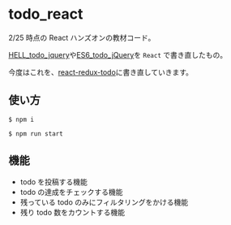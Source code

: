 # todo_react

2/25 時点の React ハンズオンの教材コード。

[HELL_todo_jquery](https://github.com/sadnessOjisan/HELL_todo_jquery)や[ES6_todo_jQuery](https://github.com/sadnessOjisan/ES6_todo_jQuery)を `React` で書き直したもの。

今度はこれを、[react-redux-todo](https://github.com/sadnessOjisan/react-redux-todo)に書き直していきます。

## 使い方

```
$ npm i

$ npm run start
```

## 機能

- todo を投稿する機能
- todo の達成をチェックする機能
- 残っている todo のみにフィルタリングをかける機能
- 残り todo 数をカウントする機能
